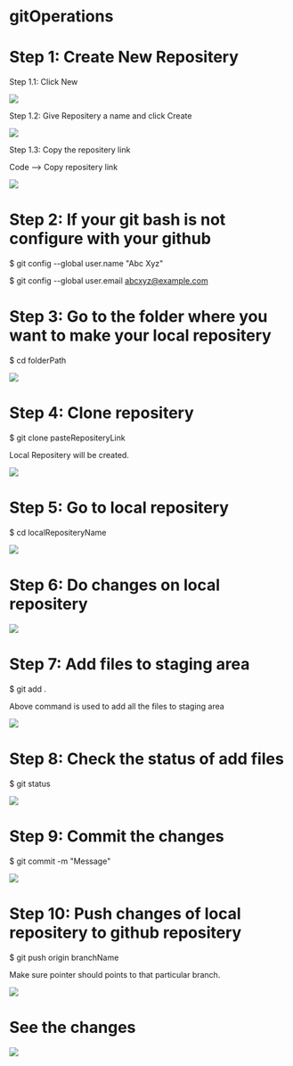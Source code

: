 # gitOperations

# Step 1: Create New Repositery
  Step 1.1: Click New 

![](GitImg/new.PNG)

  Step 1.2: Give Repositery a name and click Create

![](GitImg/repoName.PNG)

  Step 1.3: Copy the repositery link

  Code --> Copy repositery link

![](GitImg/copyLink.PNG)

# Step 2: If your git bash is not configure with your github

$ git config --global user.name "Abc Xyz"

$ git config --global user.email abcxyz@example.com

# Step 3: Go to the folder where you want to make your local repositery
$ cd folderPath

![](GitImg/goToFolder.PNG)

# Step 4: Clone repositery
$ git clone pasteRepositeryLink

Local Repositery will be created.

![](GitImg/cloneRepo.PNG)

# Step 5: Go to local repositery
$ cd localRepositeryName

![](GitImg/localRepoFolder.PNG)

# Step 6: Do changes on local repositery

![](GitImg/tempFile.PNG)

# Step 7: Add files to staging area
$ git add .

Above command is used to add all the files to staging area

![](GitImg/gitAdd.PNG)

# Step 8: Check the status of add files
$ git status

![](GitImg/gitStatus.PNG)

# Step 9: Commit the changes
$ git commit -m "Message"

![](GitImg/gitCommit.PNG)

# Step 10: Push changes of local repositery to github repositery
$ git push origin branchName

Make sure pointer should points to that particular branch.

![](GitImg/gitPush.PNG)

# See the changes

![](GitImg/changes.PNG)



 